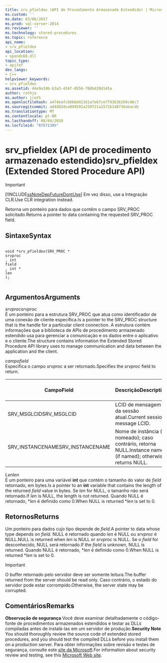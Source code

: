 ```yaml
---
title: srv_pfieldex (API de Procedimento Armazenado Estendido) | Microsoft Docs
ms.custom: ''
ms.date: 03/06/2017
ms.prod: sql-server-2014
ms.reviewer: ''
ms.technology: stored-procedures
ms.topic: reference
api_name:
- srv_pfieldex
api_location:
- opends60.dll
topic_type:
- apiref
dev_langs:
- C++
helpviewer_keywords:
- srv_pfieldex
ms.assetid: d4e9a34b-b3a3-434f-8556-768bd20d145a
author: rothja
ms.author: jroth
ms.openlocfilehash: a474eafcb6b6d42161a7e67ce7f93636269c46c7
ms.sourcegitcommit: ad4d92dce894592a259721a1571b1d8736abacdb
ms.translationtype: MT
ms.contentlocale: pt-BR
ms.lasthandoff: 08/04/2020
ms.locfileid: "87571395"
---
```

# <a name="srv_pfieldex-extended-stored-procedure-api"></a><span data-ttu-id="fc76d-102">srv_pfieldex (API de procedimento armazenado estendido)</span><span class="sxs-lookup"><span data-stu-id="fc76d-102">srv_pfieldex (Extended Stored Procedure API)</span></span>
    
> [!IMPORTANT]  
>  [!INCLUDE[ssNoteDepFutureDontUse](../../includes/ssnotedepfuturedontuse-md.md)] <span data-ttu-id="fc76d-103">Em vez disso, use a Integração CLR.</span><span class="sxs-lookup"><span data-stu-id="fc76d-103">Use CLR integration instead.</span></span>  
  
 <span data-ttu-id="fc76d-104">Retorna um ponteiro para dados que contêm o campo SRV_PROC solicitado.</span><span class="sxs-lookup"><span data-stu-id="fc76d-104">Returns a pointer to data containing the requested SRV_PROC field.</span></span>  
  
## <a name="syntax"></a><span data-ttu-id="fc76d-105">Sintaxe</span><span class="sxs-lookup"><span data-stu-id="fc76d-105">Syntax</span></span>  
  
```  
  
void *srv_pfieldex(SRV_PROC *   
srvproc  
, int   
field  
, int *   
len  
);  
  
```  
  
## <a name="arguments"></a><span data-ttu-id="fc76d-106">Argumentos</span><span class="sxs-lookup"><span data-stu-id="fc76d-106">Arguments</span></span>  
 <span data-ttu-id="fc76d-107">*srvproc*</span><span class="sxs-lookup"><span data-stu-id="fc76d-107">*srvproc*</span></span>  
 <span data-ttu-id="fc76d-108">É um ponteiro para a estrutura SRV_PROC que atua como identificador de uma conexão de cliente específica.</span><span class="sxs-lookup"><span data-stu-id="fc76d-108">Is a pointer to the SRV_PROC structure that is the handle for a particular client connection.</span></span> <span data-ttu-id="fc76d-109">A estrutura contém informações que a biblioteca de APIs de procedimento armazenado estendido usa para gerenciar a comunicação e os dados entre o aplicativo e o cliente.</span><span class="sxs-lookup"><span data-stu-id="fc76d-109">The structure contains information the Extended Stored Procedure API library uses to manage communication and data between the application and the client.</span></span>  
  
 <span data-ttu-id="fc76d-110">*campo*</span><span class="sxs-lookup"><span data-stu-id="fc76d-110">*field*</span></span>  
 <span data-ttu-id="fc76d-111">Especifica o campo *srvproc* a ser retornado.</span><span class="sxs-lookup"><span data-stu-id="fc76d-111">Specifies the *srvproc* field to return.</span></span>  
  
|<span data-ttu-id="fc76d-112">Campo</span><span class="sxs-lookup"><span data-stu-id="fc76d-112">Field</span></span>|<span data-ttu-id="fc76d-113">Descrição</span><span class="sxs-lookup"><span data-stu-id="fc76d-113">Description</span></span>|<span data-ttu-id="fc76d-114">Tipo de retorno</span><span class="sxs-lookup"><span data-stu-id="fc76d-114">Return-type</span></span>|  
|-----------|-----------------|------------------|  
|<span data-ttu-id="fc76d-115">SRV_MSGLCID</span><span class="sxs-lookup"><span data-stu-id="fc76d-115">SRV_MSGLCID</span></span>|<span data-ttu-id="fc76d-116">LCID de mensagem da sessão atual.</span><span class="sxs-lookup"><span data-stu-id="fc76d-116">Current session message LCID.</span></span>|<span data-ttu-id="fc76d-117">ULONG \*</span><span class="sxs-lookup"><span data-stu-id="fc76d-117">ULONG\*</span></span>|  
|<span data-ttu-id="fc76d-118">SRV_INSTANCENAME</span><span class="sxs-lookup"><span data-stu-id="fc76d-118">SRV_INSTANCENAME</span></span>|<span data-ttu-id="fc76d-119">Nome de instância (se nomeado); caso contrário, retorna NULL.</span><span class="sxs-lookup"><span data-stu-id="fc76d-119">Instance name (if named); otherwise, returns NULL.</span></span>|<span data-ttu-id="fc76d-120">WCHAR\*</span><span class="sxs-lookup"><span data-stu-id="fc76d-120">WCHAR\*</span></span>|  
  
 <span data-ttu-id="fc76d-121">*Len*</span><span class="sxs-lookup"><span data-stu-id="fc76d-121">*len*</span></span>  
 <span data-ttu-id="fc76d-122">É um ponteiro para uma variável **int** que contém o tamanho do valor de *field* retornado, em bytes.</span><span class="sxs-lookup"><span data-stu-id="fc76d-122">Is a pointer to an **int** variable that contains the length of the returned *field* value in bytes.</span></span> <span data-ttu-id="fc76d-123">Se *len* for NULL, o tamanho não será retornado.</span><span class="sxs-lookup"><span data-stu-id="fc76d-123">If *len* is NULL, the length is not returned.</span></span> <span data-ttu-id="fc76d-124">Quando NULL é retornado, \**len* é definido como 0.</span><span class="sxs-lookup"><span data-stu-id="fc76d-124">When NULL is returned \**len* is set to 0.</span></span>  
  
## <a name="returns"></a><span data-ttu-id="fc76d-125">Retornos</span><span class="sxs-lookup"><span data-stu-id="fc76d-125">Returns</span></span>  
 <span data-ttu-id="fc76d-126">Um ponteiro para dados cujo tipo depende de *field*.</span><span class="sxs-lookup"><span data-stu-id="fc76d-126">A pointer to data whose type depends on *field*.</span></span> <span data-ttu-id="fc76d-127">NULL é retornado quando *len* é NULL ou *srvproc* é NULL.</span><span class="sxs-lookup"><span data-stu-id="fc76d-127">NULL is returned when *len* is NULL or *srvproc* is NULL.</span></span> <span data-ttu-id="fc76d-128">Se o *field* for desconhecido, NULL será retornado.</span><span class="sxs-lookup"><span data-stu-id="fc76d-128">If the *field* is unknown, NULL is returned.</span></span> <span data-ttu-id="fc76d-129">Quando NULL é retornado, \**len* é definido como 0.</span><span class="sxs-lookup"><span data-stu-id="fc76d-129">When NULL is returned \**len* is set to 0.</span></span>  
  
> [!IMPORTANT]  
>  <span data-ttu-id="fc76d-130">O buffer retornado pelo servidor deve ser somente leitura.</span><span class="sxs-lookup"><span data-stu-id="fc76d-130">The buffer returned from the server should be read only.</span></span> <span data-ttu-id="fc76d-131">Caso contrário, o estado do servidor pode estar corrompido.</span><span class="sxs-lookup"><span data-stu-id="fc76d-131">Otherwise, the server state may be corrupted.</span></span>  
  
## <a name="remarks"></a><span data-ttu-id="fc76d-132">Comentários</span><span class="sxs-lookup"><span data-stu-id="fc76d-132">Remarks</span></span>  
 <span data-ttu-id="fc76d-133">**Observação de segurança** Você deve examinar detalhadamente o código-fonte de procedimentos armazenados estendidos e testar as DLLs compiladas antes de instalá-las em um servidor de produção.</span><span class="sxs-lookup"><span data-stu-id="fc76d-133">**Security Note** You should thoroughly review the source code of extended stored procedures, and you should test the compiled DLLs before you install them on a production server.</span></span> <span data-ttu-id="fc76d-134">Para obter informações sobre revisão e testes de segurança, consulte este [site da Microsoft](https://go.microsoft.com/fwlink/?LinkID=54761&amp;clcid=0x409https://msdn.microsoft.com/security/).</span><span class="sxs-lookup"><span data-stu-id="fc76d-134">For information about security review and testing, see this [Microsoft Web site](https://go.microsoft.com/fwlink/?LinkID=54761&amp;clcid=0x409https://msdn.microsoft.com/security/).</span></span>  
  
  
